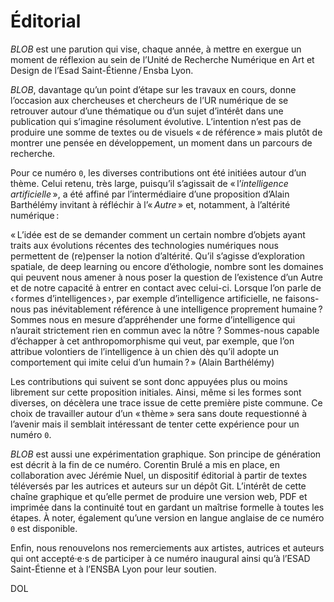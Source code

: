 # Éditorial

*BLOB* est une parution qui vise, chaque année, à mettre en exergue un moment de réflexion au sein de l’Unité de Recherche Numérique en Art et Design de l’Esad Saint-Étienne&#8239;/&#8239;Ensba Lyon.

*BLOB*, davantage qu’un point d’étape sur les travaux en cours, donne l’occasion aux chercheuses et chercheurs de l’UR numérique de se retrouver autour d’une thématique ou d’un sujet d’intérêt dans une publication qui s’imagine résolument évolutive. L’intention n’est pas de produire une somme de textes ou de visuels «&#8239;de référence&#8239;» mais plutôt de montrer une pensée en développement, un moment dans un parcours de recherche.

Pour ce numéro `0`, les diverses contributions ont été initiées autour d’un thème. Celui retenu, très large, puisqu’il s’agissait de «&#8239;l’*intelligence artificielle*&#8239;», a été affiné par l’intermédiaire d’une proposition d’Alain Barthélémy invitant à réfléchir à l’«&#8239;*Autre*&#8239;» et, notamment, à l’altérité numérique&#8239;:

«&#8239;L’idée est de se demander comment un certain nombre d’objets ayant traits aux évolutions récentes des technologies numériques nous permettent de (re)penser la notion d’altérité.
Qu’il s’agisse d’exploration spatiale, de deep learning ou encore d’éthologie, nombre sont les domaines qui peuvent nous amener à nous poser la question de l’existence d’un Autre et de notre capacité à entrer en contact avec celui-ci.
Lorsque l’on parle de ‹&#8239;formes d’intelligences&#8239;›, par exemple d’intelligence artificielle, ne faisons-nous pas inévitablement référence à une intelligence proprement humaine&#8239;?  Sommes nous en mesure d’appréhender une forme d’intelligence qui n’aurait strictement rien en commun avec la nôtre ? Sommes-nous capable d’échapper à cet anthropomorphisme qui veut, par exemple, que l’on attribue volontiers de l’intelligence à un chien dès qu’il adopte un comportement qui imite celui d’un humain&#8239;?&#8239;» (Alain Barthélémy)

Les contributions qui suivent se sont donc appuyées plus ou moins librement sur cette proposition initiales. Ainsi, même si les formes sont diverses, on décèlera une trace issue de cette première piste commune. Ce choix de travailler autour d’un «&#8239;thème&#8239;» sera sans doute requestionné à l’avenir mais il semblait intéressant de tenter cette expérience pour un numéro `0`.

*BLOB* est aussi une expérimentation graphique. Son principe de génération est décrit à la fin de ce numéro. Corentin Brulé a mis en place, en collaboration avec Jérémie Nuel, un dispositif éditorial à partir de textes téléversés par les autrices et auteurs sur un dépôt Git. L’intérêt de cette chaîne graphique et qu’elle permet de produire une version web, PDF et imprimée dans la continuité tout en gardant un maîtrise formelle à toutes les étapes.
À noter, également qu’une version en langue anglaise de ce numéro `0` est disponible.

Enfin, nous renouvelons nos remerciements aux artistes, autrices et auteurs qui ont accepté·e·s de participer à ce numéro inaugural ainsi qu’à l’ESAD Saint-Étienne et à l’ENSBA Lyon pour leur soutien.

DOL
